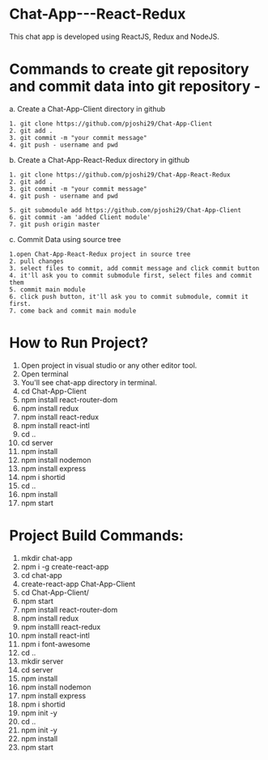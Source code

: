 # Chat-App---React-Redux
This chat app is developed using ReactJS, Redux and NodeJS.

# Commands to create git repository and commit data into git repository - 

a. Create a Chat-App-Client directory in github

    1. git clone https://github.com/pjoshi29/Chat-App-Client
    2. git add .
    3. git commit -m "your commit message"
    4. git push - username and pwd

b. Create a Chat-App-React-Redux directory in github

    1. git clone https://github.com/pjoshi29/Chat-App-React-Redux
    2. git add .
    3. git commit -m "your commit message"
    4. git push - username and pwd

    5. git submodule add https://github.com/pjoshi29/Chat-App-Client
    6. git commit -am 'added Client module'
    7. git push origin master

c. Commit Data using source tree

    1.open Chat-App-React-Redux project in source tree
    2. pull changes
    3. select files to commit, add commit message and click commit button
    4. it'll ask you to commit submodule first, select files and commit them
    5. commit main module
    6. click push button, it'll ask you to commit submodule, commit it first.
    7. come back and commit main module


# How to Run Project?
1. Open project in visual studio or any other editor tool.
2. Open terminal
3. You'll see chat-app directory in terminal.
4. cd Chat-App-Client
5. npm install react-router-dom
6. npm install redux
7. npm install react-redux
8. npm install react-intl
8. cd ..
9. cd server
10. npm install
11. npm install nodemon
12. npm install express
13. npm i shortid
14. cd ..
15. npm install
16. npm start


# Project Build Commands:
1. mkdir chat-app
2. npm i -g create-react-app
3. cd chat-app
4. create-react-app Chat-App-Client
5. cd Chat-App-Client/
6. npm start
7. npm install react-router-dom
8. npm install redux
9. npm installl react-redux
10. npm install react-intl
11. npm i font-awesome
12. cd ..
13. mkdir server
14. cd server
15. npm install
16. npm install nodemon
17. npm install express
18. npm i shortid
19. npm init -y
20. cd ..
21. npm init -y
22. npm install
23. npm start
